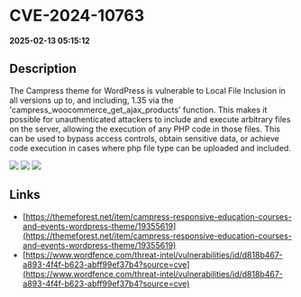 # CVE-2024-10763

**2025-02-13 05:15:12**

## Description
The Campress theme for WordPress is vulnerable to Local File Inclusion in all versions up to, and including, 1.35 via the 'campress_woocommerce_get_ajax_products' function. This makes it possible for unauthenticated attackers to include and execute arbitrary files on the server, allowing the execution of any PHP code in those files. This can be used to bypass access controls, obtain sensitive data, or achieve code execution in cases where php file type can be uploaded and included.

![](https://img.shields.io/static/v1?label=Score&message=9.8&color=red)
![](https://img.shields.io/static/v1?label=Severity&message=CRITICAL&color=red)
![](https://img.shields.io/static/v1?label=CWE&message=Traversal&color=green)

## Links
- [https://themeforest.net/item/campress-responsive-education-courses-and-events-wordpress-theme/19355619](https://themeforest.net/item/campress-responsive-education-courses-and-events-wordpress-theme/19355619)
- [https://www.wordfence.com/threat-intel/vulnerabilities/id/d818b467-a893-4f4f-b623-abff99ef37b4?source=cve](https://www.wordfence.com/threat-intel/vulnerabilities/id/d818b467-a893-4f4f-b623-abff99ef37b4?source=cve)
